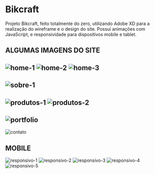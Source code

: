 # Bikcraft
Projeto Bikcraft, feito totalmente do zero, utilizando Adobe XD para a realização do wireframe e o design do site.
Possuí animações com JavaScript, e responsividade para dispositivos mobile e tablet.

## ALGUMAS IMAGENS DO SITE
![home-1](https://user-images.githubusercontent.com/69438854/101300439-60d4eb00-3814-11eb-955d-4ecebda162bf.png)
![home-2](https://user-images.githubusercontent.com/69438854/101300444-629eae80-3814-11eb-850d-564e85bd1be1.png)
![home-3](https://user-images.githubusercontent.com/69438854/101300445-65010880-3814-11eb-92ad-4cac9fdb5d34.png)
------------------------------------------------------------------------------------------------------------------
![sobre-1](https://user-images.githubusercontent.com/69438854/101300450-66323580-3814-11eb-914b-903d23a62633.png)
------------------------------------------------------------------------------------------------------------------
![produtos-1](https://user-images.githubusercontent.com/69438854/101300452-68948f80-3814-11eb-919b-0aab03535ede.png)
![produtos-2](https://user-images.githubusercontent.com/69438854/101300454-6a5e5300-3814-11eb-97b0-8bc098866f14.png)
------------------------------------------------------------------------------------------------------------------
![portfolio](https://user-images.githubusercontent.com/69438854/101300456-6af6e980-3814-11eb-8f54-61ba0649e689.png)
------------------------------------------------------------------------------------------------------------------
![contato](https://user-images.githubusercontent.com/69438854/101300437-5f0b2780-3814-11eb-9f81-9b873870e8a1.png)

## MOBILE
![responsivo-1](https://user-images.githubusercontent.com/69438854/101300579-d2ad3480-3814-11eb-8c4e-6a1946741a67.png)
![responsivo-2](https://user-images.githubusercontent.com/69438854/101300581-d3de6180-3814-11eb-8a32-50d220e9f6b7.png)
![responsivo-3](https://user-images.githubusercontent.com/69438854/101300583-d476f800-3814-11eb-8547-a3f1168dcab9.png)
![responsivo-4](https://user-images.githubusercontent.com/69438854/101300588-d5a82500-3814-11eb-8950-d95a60c3f5aa.png)
![responsivo-5](https://user-images.githubusercontent.com/69438854/101300591-d640bb80-3814-11eb-9687-719249c64b91.png)
